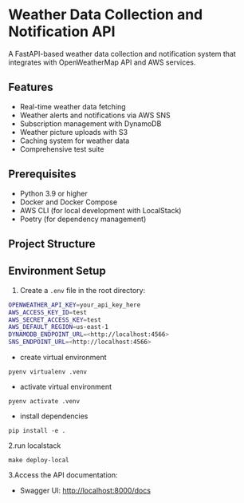 # Weather Data Collection and Notification API

A FastAPI-based weather data collection and notification system that integrates with OpenWeatherMap API and AWS services.

## Features

- Real-time weather data fetching
- Weather alerts and notifications via AWS SNS
- Subscription management with DynamoDB
- Weather picture uploads with S3
- Caching system for weather data
- Comprehensive test suite

## Prerequisites

- Python 3.9 or higher
- Docker and Docker Compose
- AWS CLI (for local development with LocalStack)
- Poetry (for dependency management)

## Project Structure

## Environment Setup

1. Create a `.env` file in the root directory:

```sh
OPENWEATHER_API_KEY=your_api_key_here
AWS_ACCESS_KEY_ID=test
AWS_SECRET_ACCESS_KEY=test
AWS_DEFAULT_REGION=us-east-1
DYNAMODB_ENDPOINT_URL=<http://localhost:4566>
SNS_ENDPOINT_URL=<http://localhost:4566>
```

- create virtual environment

```shell
pyenv virtualenv .venv
```

- activate virtual environment

```shell
pyenv activate .venv
```

- install dependencies

```shell
pip install -e .
```

2.run localstack

```shell
make deploy-local
```

3.Access the API documentation:

- Swagger UI: <http://localhost:8000/docs>
